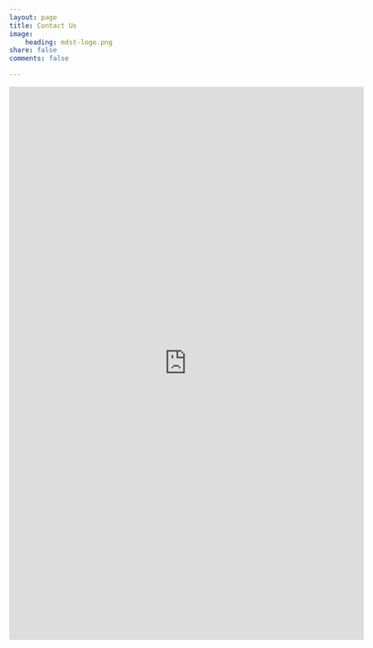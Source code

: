 ```yaml
---
layout: page
title: Contact Us
image:
    heading: mdst-logo.png
share: false
comments: false

---
```


<!--

Interested in getting involved with MDST? Fill out the form below and we’ll get back to you as soon as we can.

[Contact Form](https://docs.google.com/forms/d/1Pi_KLWh_7I3FeJTVyOWcYOwN02BaT7Ke843VOPG-0ZI/viewform)

-->

<iframe src="https://docs.google.com/forms/d/1Pi_KLWh_7I3FeJTVyOWcYOwN02BaT7Ke843VOPG-0ZI/viewform?embedded=true" width="640" height="1000" frameborder="0" marginheight="0" marginwidth="0">Loading...</iframe>


